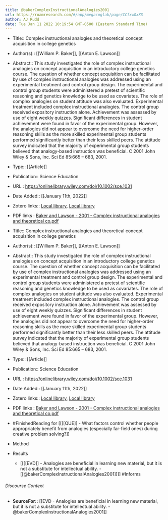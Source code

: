 ```yaml
---
title: @bakerComplexInstructionalAnalogies2001
url: https://roamresearch.com/#/app/megacoglab/page/CCfxwOxXS
author: AJ Rudd
date: Tue Jan 11 2022 10:19:54 GMT-0500 (Eastern Standard Time)
---
```


- Title:: Complex instructional analogies and theoretical concept acquisition in college genetics
- Author(s):: [[William P. Baker]], [[Anton E. Lawson]]
- Abstract:: This study investigated the role of complex instructional analogies on concept acquisition in an introductory college genetics course. The question of whether concept acquisition can be facilitated by use of complex instructional analogies was addressed using an experimental treatment and control group design. The experimental and control group students were administered a pretest of scientiﬁc reasoning and genetics knowledge to be used as covariates. The role of complex analogies on student attitude was also evaluated. Experimental treatment included complex instructional analogies. The control group received expository instruction alone. Achievement was assessed by use of eight weekly quizzes. Signiﬁcant differences in student achievement were found in favor of the experimental group. However, the analogies did not appear to overcome the need for higher-order reasoning skills as the more skilled experimental group students performed signiﬁcantly better than their less skilled peers. The attitude survey indicated that the majority of experimental group students believed that analogy-based instruction was beneﬁcial. C 2001 John Wiley & Sons, Inc. Sci Ed 85:665 – 683, 2001.
- Type:: [[Article]]
- Publication:: Science Education
- URL : https://onlinelibrary.wiley.com/doi/10.1002/sce.1031
- Date Added:: [[January 11th, 2022]]
- Zotero links:: [Local library](zotero://select/groups/2451508/items/KPKNCHQU), [Local library](https://www.zotero.org/groups/2451508/items/KPKNCHQU)
- PDF links : [Baker and Lawson - 2001 - Complex instructional analogies and theoretical co.pdf](zotero://open-pdf/groups/2451508/items/GUE47JR7)
- Title:: Complex instructional analogies and theoretical concept acquisition in college genetics
- Author(s):: [[William P. Baker]], [[Anton E. Lawson]]
- Abstract:: This study investigated the role of complex instructional analogies on concept acquisition in an introductory college genetics course. The question of whether concept acquisition can be facilitated by use of complex instructional analogies was addressed using an experimental treatment and control group design. The experimental and control group students were administered a pretest of scientiﬁc reasoning and genetics knowledge to be used as covariates. The role of complex analogies on student attitude was also evaluated. Experimental treatment included complex instructional analogies. The control group received expository instruction alone. Achievement was assessed by use of eight weekly quizzes. Signiﬁcant differences in student achievement were found in favor of the experimental group. However, the analogies did not appear to overcome the need for higher-order reasoning skills as the more skilled experimental group students performed signiﬁcantly better than their less skilled peers. The attitude survey indicated that the majority of experimental group students believed that analogy-based instruction was beneﬁcial. C 2001 John Wiley & Sons, Inc. Sci Ed 85:665 – 683, 2001.
- Type:: [[Article]]
- Publication:: Science Education
- URL : https://onlinelibrary.wiley.com/doi/10.1002/sce.1031
- Date Added:: [[January 11th, 2022]]
- Zotero links:: [Local library](zotero://select/groups/2451508/items/KPKNCHQU), [Local library](https://www.zotero.org/groups/2451508/items/KPKNCHQU)
- PDF links : [Baker and Lawson - 2001 - Complex instructional analogies and theoretical co.pdf](zotero://open-pdf/groups/2451508/items/GUE47JR7)
- #FinishedReading for [[[[QUE]] - What factors control whether people appropriately benefit from analogies (especially far-field ones) during creative problem solving?]]
- Method
- Results

    - [[[[EVD]] - Analogies are beneficial in learning new material, but it is not a substitute for intellectual ability. - [[@bakerComplexInstructionalAnalogies2001]]]] #Informs

###### Discourse Context

- **SourceFor::** [[EVD - Analogies are beneficial in learning new material, but it is not a substitute for intellectual ability. - @bakerComplexInstructionalAnalogies2001]]
